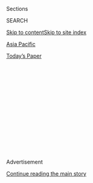 <div id="app">

<div>

<div>

<div>

<div class="NYTAppHideMasthead css-1q2w90k e1suatyy0">

<div class="section css-ui9rw0 e1suatyy2">

<div class="css-eph4ug er09x8g0">

<div class="css-6n7j50">

</div>

<span class="css-1dv1kvn">Sections</span>

<div class="css-10488qs">

<span class="css-1dv1kvn">SEARCH</span>

</div>

[Skip to content](#site-content)[Skip to site index](#site-index)

</div>

<div id="masthead-section-label" class="css-1wr3we4 eaxe0e00">

[Asia
Pacific](https://www.nytimes.com/section/world/asia)

</div>

<div class="css-10698na e1huz5gh0">

</div>

</div>

<div id="masthead-bar-one" class="section hasLinks css-15hmgas e1csuq9d3">

<div class="css-uqyvli e1csuq9d0">

</div>

<div class="css-1uqjmks e1csuq9d1">

</div>

<div class="css-9e9ivx">

[](https://myaccount.nytimes.com/auth/login?response_type=cookie&client_id=vi)

</div>

<div class="css-1bvtpon e1csuq9d2">

[Today’s
Paper](https://www.nytimes.com/section/todayspaper)

</div>

</div>

</div>

</div>

<div data-aria-hidden="false">

<div id="site-content" data-role="main">

<div>

<div class="css-1aor85t" style="opacity:0.000000001;z-index:-1;visibility:hidden">

<div class="css-1hqnpie">

<div class="css-epjblv">

<span class="css-17xtcya">[Asia
Pacific](/section/world/asia)</span><span class="css-x15j1o">|</span><span class="css-fwqvlz">As
North Korea’s Nuclear Program Advances, U.S. Strategy Is
Tested</span>

</div>

<div class="css-k008qs">

<div class="css-1iwv8en">

<span class="css-18z7m18"></span>

<div>

</div>

</div>

<span class="css-1n6z4y">https://nyti.ms/1q4cFml</span>

<div class="css-1705lsu">

<div class="css-4xjgmj">

<div class="css-4skfbu" data-role="toolbar" data-aria-label="Social Media Share buttons, Save button, and Comments Panel with current comment count" data-testid="share-tools">

  - 
  - 
  - 
  - 
    
    <div class="css-6n7j50">
    
    </div>

  - 

</div>

</div>

</div>

</div>

</div>

</div>

<div class="css-13pd83m">

</div>

<div id="top-wrapper" class="css-1sy8kpn">

<div id="top-slug" class="css-l9onyx">

Advertisement

</div>

[Continue reading the main
story](#after-top)

<div class="ad top-wrapper" style="text-align:center;height:100%;display:block;min-height:250px">

<div id="top" class="place-ad" data-position="top" data-size-key="top">

</div>

</div>

<div id="after-top">

</div>

</div>

<div id="sponsor-wrapper" class="css-1hyfx7x">

<div id="sponsor-slug" class="css-19vbshk">

Supported by

</div>

[Continue reading the main
story](#after-sponsor)

<div id="sponsor" class="ad sponsor-wrapper" style="text-align:center;height:100%;display:block">

</div>

<div id="after-sponsor">

</div>

</div>

<div class="css-1vkm6nb ehdk2mb0">

# As North Korea’s Nuclear Program Advances, U.S. Strategy Is Tested

</div>

<div class="css-79elbk" data-testid="photoviewer-wrapper">

<div class="css-z3e15g" data-testid="photoviewer-wrapper-hidden">

</div>

<div class="css-1a48zt4 ehw59r15" data-testid="photoviewer-children">

![<span class="css-16f3y1r e13ogyst0" data-aria-hidden="true">A missile
test by North Korea on April 23. The missile was apparently launched
from a 2,000-ton Sinpo-class submarine and did not travel
far.</span><span class="css-cnj6d5 e1z0qqy90" itemprop="copyrightHolder"><span class="css-1ly73wi e1tej78p0">Credit...</span><span><span>KCNA,
via Agence France-Presse — Getty
Images</span></span></span>](https://static01.nyt.com/images/2016/05/07/world/07korea-web/07korea-web-articleLarge.jpg?quality=75&auto=webp&disable=upscale)

</div>

</div>

<div class="css-xt80pu e12qa4dv0">

<div class="css-18e8msd">

<div class="css-vp77d3 epjyd6m0">

<div class="css-1baulvz">

By [<span class="css-1baulvz" itemprop="name">David E.
Sanger</span>](http://www.nytimes.com/by/david-e-sanger) and
[<span class="css-1baulvz last-byline" itemprop="name">Choe
Sang-Hun</span>](http://www.nytimes.com/by/choe-sang-hun)

</div>

</div>

  - May 6,
    2016

  - 
    
    <div class="css-4xjgmj">
    
    <div class="css-d8bdto" data-role="toolbar" data-aria-label="Social Media Share buttons, Save button, and Comments Panel with current comment count" data-testid="share-tools">
    
      - 
      - 
      - 
      - 
        
        <div class="css-6n7j50">
        
        </div>
    
      - 
    
    </div>
    
    </div>

</div>

</div>

<div class="section meteredContent css-1r7ky0e" name="articleBody" itemprop="articleBody">

<div class="css-1fanzo5 StoryBodyCompanionColumn">

<div class="css-53u6y8">

SEOUL, South Korea — After years of trying to separate fact from
propaganda about North Korea’s nuclear program, American and South
Korean intelligence officials say they have concluded that the country
can now mount a small nuclear warhead on short- and medium-range
missiles capable of hitting much of Japan and South Korea.

The United States and its allies have sought for nearly a decade to
prevent the North from gaining such capabilities, ever since it
detonated its first atomic device a decade ago. Their failure is likely
to raise new questions about the effectiveness of the policy toward
North Korea, while ushering the long-simmering nuclear standoff with the
North into a more perilous phase under its combative young leader, Kim
Jong-un.

The assessment of the North’s new capabilities is not based on direct
evidence from inside its nuclear program, senior officials said, but
draws on intelligence gleaned from high-level defectors, analysis of
propaganda images and data collected from North Korean[missile and
nuclear
tests](http://www.nytimes.com/topic/subject/north-koreas-nuclear-program?8qa),
which have accelerated over the past six months.

While some intelligence agencies suggested as early as 2013 that the
North had learned enough about rocket engineering and the
miniaturization of nuclear warheads to mount one on a shorter-range
missile, there is a new consensus and greater confidence in that view in
both Washington and Seoul, the officials said.

</div>

</div>

<div class="css-1fanzo5 StoryBodyCompanionColumn">

<div class="css-53u6y8">

Given the years of research North Korea has devoted to the program,
experts do not consider the conclusion particularly surprising. But the
politics of the assessment, which means the North can target American
bases in South Korea and Japan, are delicate, both in the region and in
the midst of a presidential election in the United States.

</div>

</div>

<div class="css-79elbk" data-testid="photoviewer-wrapper">

<div class="css-z3e15g" data-testid="photoviewer-wrapper-hidden">

</div>

<div class="css-1a48zt4 ehw59r15" data-testid="photoviewer-children">

![<span class="css-16f3y1r e13ogyst0" data-aria-hidden="true">Kim
Jong-un, the North Korean leader, watched the test-firing of a ballistic
missile last
month.</span><span class="css-cnj6d5 e1z0qqy90" itemprop="copyrightHolder"><span class="css-1ly73wi e1tej78p0">Credit...</span><span>Kcna/Agence
France-Presse — Getty
Images</span></span>](https://static01.nyt.com/images/2016/05/07/world/07korea-web2/07korea-web2-articleLarge.jpg?quality=75&auto=webp&disable=upscale)

</div>

</div>

<div class="css-1fanzo5 StoryBodyCompanionColumn">

<div class="css-53u6y8">

The Obama administration and the South Korean government are reluctant
to discuss the North’s new capabilities publicly. Stung by the fiasco
over whether unconventional weapons existed in Iraq 13 years ago,
American intelligence officials say they no longer advertise conclusions
about other nations’ capabilities, and a senior South Korean government
official who described the assessment to foreign reporters insisted on
anonymity.

The officials said the public silence reflected an effort to avoid
strengthening and encouraging Mr. Kim, who has doubled down on the
nuclear program begun by his grandfather and father and has used it to
tighten his grip on power. Publicly acknowledging the North’s advances
would play into Mr. Kim’s narrative that only he can protect his nation,
by defying its enemies and building a nuclear arsenal, the officials
said.

Victor Cha, who was a senior official on President George W. Bush’s
National Security Council, said American policy had been “concerned
about not overreacting to every North Korean provocation, and that made
sense when their capabilities were not all that formidable.”

</div>

</div>

<div class="css-1fanzo5 StoryBodyCompanionColumn">

<div class="css-53u6y8">

“But now they have been in a spiral of escalation,” he said, “and we are
underreacting when their capabilities are accelerating.”

Park Ji-young, a nuclear policy analyst at the Asan Institute for Policy
Studies in Seoul, said officials did not want to discuss the North’s new
capabilities “because they don’t know exactly how they can stop them,
and because they don’t want to scare the people.”

A master of bombast, Mr. Kim appears increasingly volatile during his
fifth year in power. [In a speech on
Friday](http://www.nytimes.com/2016/05/07/world/asia/north-korea-congress.html?_r=0)
to the first congress of his Workers’ Party in 36 years, he boasted that
his nuclear weapons and missile programs brought his country “dignity
and national power.”

</div>

</div>

<div class="css-79elbk" data-testid="photoviewer-wrapper">

<div class="css-z3e15g" data-testid="photoviewer-wrapper-hidden">

</div>

<div class="css-1a48zt4 ehw59r15" data-testid="photoviewer-children">

<div class="css-1xdhyk6 erfvjey0">

<span class="css-1ly73wi e1tej78p0">Image</span>

<div class="css-zjzyr8">

<div data-testid="lazyimage-container" style="height:290px">

</div>

</div>

</div>

<span class="css-16f3y1r e13ogyst0" data-aria-hidden="true">A laboratory
where North Korea separates weapons-grade plutonium from waste from a
nuclear
reactor.</span><span class="css-cnj6d5 e1z0qqy90" itemprop="copyrightHolder"><span class="css-1ly73wi e1tej78p0">Credit...</span><span>38
North, via Associated Press</span></span>

</div>

</div>

<div class="css-1fanzo5 StoryBodyCompanionColumn">

<div class="css-53u6y8">

A few weeks ago, he posed with what appeared to be a mock-up of a small
nuclear warhead, and his government released a video depicting a nuclear
strike on the Lincoln Memorial.

But experts say North Korea is years away from deploying an
intercontinental ballistic missile capable of striking the mainland
United States with a nuclear payload, and even then no one sees the
backward nation taking the enormous strides needed to build a much more
destructive hydrogen warhead, capable of leveling cities.

Still, the North’s new capabilities have prompted a rethinking of
American military strategy in Asia. “We know they have nuclear weapons
and the means to deliver them,” Gen. Robert B. Neller, commandant of the
Marine Corps, said on Tuesday at the Council on Foreign Relations in New
York. “If that’s where they are going, that changes the calculus.”

</div>

</div>

<div class="css-1fanzo5 StoryBodyCompanionColumn">

<div class="css-53u6y8">

For President Obama, who has completed a nuclear deal with Iran and
renewed diplomatic relations with Cuba and Myanmar, the advances in
North Korea highlight its status as the rogue state that got away.

Mr. Obama has pursued a policy of “strategic patience” — not
overreacting to the North’s missile and nuclear tests, while using
sanctions to press it to negotiate. But North Korea has refused to
accept his demand that it commit to denuclearization as a goal before
talks begin.

Instead, it has accelerated its nuclear effort, conducting tests in
2006, 2009 and 2013, and in January. The two most recent tests took
place under Mr. Kim, and South Korean officials say the North may
attempt a fifth nuclear test soon, perhaps to mark the party
congress.

</div>

</div>

<div style="max-width:100%;margin:0 auto">

<div class="css-17dprlf" data-id="100000004127037" data-slug="06KOREA-timeline" style="max-width:300px">

</div>

</div>

<div class="css-1fanzo5 StoryBodyCompanionColumn">

<div class="css-53u6y8">

In March, Mr. Kim specified that the next test should involve a “nuclear
warhead explosion.” Analysts said that suggested that the North might be
on the verge of demonstrating progress in making a smaller device,
building on previous tests that were perhaps more focused on the basics
of detonation.

Shrinking a nuclear weapon is important because the smaller it is, the
easier it will be for a missile to lift it and the farther the missile
can fly. American and South Korean officials said they believed that
North Korea could make a nuclear warhead small enough to mount on its
midrange Nodong missile, which usually carries a 1,500-pound payload but
can carry as much as 2,200 pounds over shorter distances.

“Given the time that has elapsed since its first nuclear test, we
believe that North Korea has achieved a significant level of
miniaturization,” Han Min-koo, South Korea’s defense minister, said in
March. He also noted that North Korea had conducted more missile tests
under Mr. Kim than during his father’s entire 17-year rule.

</div>

</div>

<div class="css-1fanzo5 StoryBodyCompanionColumn">

<div class="css-53u6y8">

But, Mr. Han said, the North has not mastered the complex technology
needed to protect a nuclear warhead from destruction as an
intercontinental ballistic missile re-enters the atmosphere.

Soon after Mr. Kim took power, American satellites began picking up
pictures of [mobile missile launchers, which are harder to find and to
target](http://www.nytimes.com/2013/01/18/world/asia/north-koreas-missile-movements-worry-us.html).

The missile launchers were of Chinese design, and the missiles resembled
Russian weaponry. The Nodong, sometimes spelled Rodong, is a modified
version of the Scud missile and can reach American bases in Japan.
Another missile, the Musudan, can target American bases as far as
Guam.

</div>

</div>

<div style="max-width:100%;margin:0 auto">

<div class="css-17dprlf" data-id="100000004388904" data-slug="northkorea-congress-promo" style="max-width:300px">

</div>

</div>

<div class="css-1fanzo5 StoryBodyCompanionColumn">

<div class="css-53u6y8">

In April, North Korea [tested the
Musudan](http://www.nytimes.com/2016/04/15/world/asia/north-korea-ballistic-missile-launch-a-failure-pentagon-says.html)
[three
times](http://www.nytimes.com/2016/04/29/world/asia/north-korea-missile-test.html),
but it crashed into the sea or exploded seconds after takeoff each time.
North Korea also has a long record of problems in its effort to develop
intercontinental missiles, including an [embarrassing failure in
April 2012](http://www.nytimes.com/2012/04/13/world/asia/north-korea-launches-rocket-defying-world-warnings.html),
just months after Mr. Kim took power.

But there have been enough successes to worry American commanders. In
February, North Korea [put a satellite in
orbit](http://www.nytimes.com/2016/02/07/world/asia/north-korea-moves-up-rocket-launching-plan.html)
with a three-stage rocket that, if successfully reconfigured as a
missile, some analysts believe could reach the West Coast of the United
States.

A new concern is recent tests of a submarine-launched missile.
Deployment is likely to be years away. But submarines could stealthily
move missiles within range of additional targets and give the North a
“second strike” capability — to launch after its land-based arsenal
has been destroyed.

</div>

</div>

<div class="css-1fanzo5 StoryBodyCompanionColumn">

<div class="css-53u6y8">

North Korea first claimed to have launched [a ballistic missile from a
submarine](http://www.nytimes.com/2015/05/09/world/asia/north-korea-says-it-test-fired-missile-from-submarine.html)
a year ago, but photos released of Mr. Kim observing the test appeared
to have been doctored.
[Video](http://www.nytimes.com/2016/01/13/world/asia/north-korea-faked-test-video-group-says.html)
released from another test in December suggested that the missile was
launched from a sunken barge, not a submarine.

On April 23, North Korea conducted [another
launch](http://www.nytimes.com/2016/04/24/world/asia/north-korea-fires-ballistic-missile-from-submarine-south-says.html),
apparently from a 2,000-ton Sinpo-class submarine. But the missile did
not travel far, officials said.

[John Schilling](http://38north.org/author/john-schilling/), an expert
on North Korea’s missile program, has estimated that the North may have
an operational system by 2020. But its current submarines are old and
noisy, must surface frequently and cannot make it across the Pacific to
North America.

The question now, for both President Obama and his successor, is whether
to set new red lines beyond which the North Korean nuclear program
cannot go — or whether drawing those lines will only encourage the North
to step over them, as it has done before.

Gary Samore, Mr. Obama’s top nuclear adviser in his first term, said the
policy of “strategic patience” had failed to change the North’s
calculations. “But that doesn’t mean you just build more missile
defenses and walk away,” he said. “We need some kind of process to begin
to freeze what they are doing.”

The more progress North Korea makes, though, the less willing it may be
to stop.

[Robert J. Einhorn](http://www.brookings.edu/experts/einhornr), a
leading expert on proliferation, said a crucial question was whether Mr.
Kim would dig in and “refuse to cap their capability before they are
able to deliver an ICBM with a warhead to the homeland.”

</div>

</div>

<div class="css-1fanzo5 StoryBodyCompanionColumn">

<div class="css-53u6y8">

There are concerns aside from missile capabilities. “Should developing a
long-range nuclear missile be the next red line? Or does that make less
sense when the North could sell a bomb to a terror group, or put one in
a basement in a big city?” asked [Sam
Nunn](http://csis.org/expert/sam-nunn), co-chairman of the Nuclear
Threat Initiative.

For now, the new American response looks a lot like the old American
response, with the same weakness: China’s fear of destabilizing its
neighbor with sanctions that hurt too much.

New sanctions enacted with China’s support after the January nuclear
test have the potential to bottle up North Korean ships as they visit
ports around the world. But the sanctions are difficult to enforce, and
there is no requirement to cut off fuel shipments, which come almost
entirely from China.

“So far we have Kim Jung-un to thank for driving the Chinese in our
direction,” Mr. Samore said. “But they are still primarily worried about
a collapse in the North” that leaves South Korean and American forces on
the Chinese border.

</div>

</div>

</div>

<div>

</div>

<div>

</div>

<div>

</div>

<div>

<div id="bottom-wrapper" class="css-1ede5it">

<div id="bottom-slug" class="css-l9onyx">

Advertisement

</div>

[Continue reading the main
story](#after-bottom)

<div id="bottom" class="ad bottom-wrapper" style="text-align:center;height:100%;display:block;min-height:90px">

</div>

<div id="after-bottom">

</div>

</div>

</div>

</div>

</div>

## Site Index

<div>

</div>

## Site Information Navigation

  - [© <span>2020</span> <span>The New York Times
    Company</span>](https://help.nytimes.com/hc/en-us/articles/115014792127-Copyright-notice)

<!-- end list -->

  - [NYTCo](https://www.nytco.com/)
  - [Contact
    Us](https://help.nytimes.com/hc/en-us/articles/115015385887-Contact-Us)
  - [Work with us](https://www.nytco.com/careers/)
  - [Advertise](https://nytmediakit.com/)
  - [T Brand Studio](http://www.tbrandstudio.com/)
  - [Your Ad
    Choices](https://www.nytimes.com/privacy/cookie-policy#how-do-i-manage-trackers)
  - [Privacy](https://www.nytimes.com/privacy)
  - [Terms of
    Service](https://help.nytimes.com/hc/en-us/articles/115014893428-Terms-of-service)
  - [Terms of
    Sale](https://help.nytimes.com/hc/en-us/articles/115014893968-Terms-of-sale)
  - [Site
    Map](https://spiderbites.nytimes.com)
  - [Help](https://help.nytimes.com/hc/en-us)
  - [Subscriptions](https://www.nytimes.com/subscription?campaignId=37WXW)

</div>

</div>

</div>

</div>
